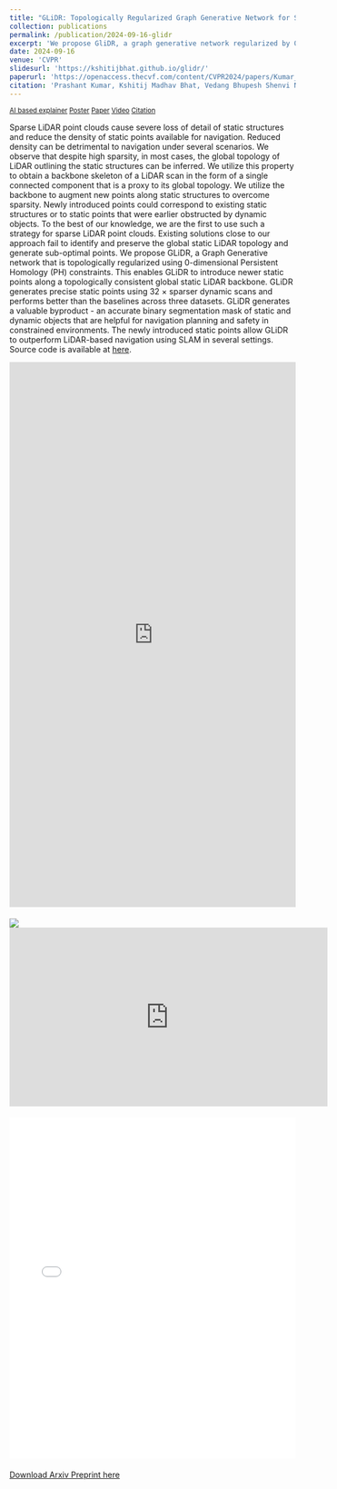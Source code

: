 ```yaml
---
title: "GLiDR: Topologically Regularized Graph Generative Network for Sparse LiDAR Point Clouds"
collection: publications
permalink: /publication/2024-09-16-glidr
excerpt: 'We propose GliDR, a graph generative network regularized by 0-dimensional Persistent Homolgy to densify globally consistent static LiDAR pointclouds.'
date: 2024-09-16
venue: 'CVPR'
slidesurl: 'https://kshitijbhat.github.io/glidr/'
paperurl: 'https://openaccess.thecvf.com/content/CVPR2024/papers/Kumar_GLiDR_Topologically_Regularized_Graph_Generative_Network_for_Sparse_LiDAR_Point_CVPR_2024_paper.pdf'
citation: 'Prashant Kumar, Kshitij Madhav Bhat, Vedang Bhupesh Shenvi Nadkarni and Prem Kalra, "GLiDR: Topologically Regularized Graph Generative Network for Sparse LiDAR Point Clouds" in <i>2024 IEEE/CVF Conference on Computer Vision and Pattern Recognition (CVPR)</i>, Seattle, WA, USA, 2024, pp. 15152-15161, doi: 10.1109/CVPR52733.2024.01435'
---
```


<sub>[AI based explainer](#ai-summary) [Poster](#poster) [Paper](#paper) [Video](#video) [Citation](#rec-citation)</sub>

<p style="font-size: 14px; line-spacing: 1.2;">
Sparse LiDAR point clouds cause severe loss of detail of static structures and reduce the density of static points available for navigation. Reduced density can be detrimental to navigation under several scenarios. We observe that despite high sparsity, in most cases, the global topology of LiDAR outlining the static structures can be inferred. We utilize this property to obtain a backbone skeleton of a LiDAR scan in the form of a single connected component that is a proxy to its global topology. We utilize the backbone to augment new points along static structures to overcome sparsity. Newly introduced points could correspond to existing static structures or to static points that were earlier obstructed by dynamic objects. To the best of our knowledge, we are the first to use such a strategy for sparse LiDAR point clouds. Existing solutions close to our approach fail to identify and preserve the global static LiDAR topology and generate sub-optimal points. We propose GLiDR, a Graph Generative network that is topologically regularized using 0-dimensional Persistent Homology (PH) constraints. This enables GLiDR to introduce newer static points along a topologically consistent global static LiDAR backbone. GLiDR generates precise static points using 32 × sparser dynamic scans and performs better than the baselines across three datasets. GLiDR generates a valuable byproduct - an accurate binary segmentation mask of static and dynamic objects that are helpful for navigation planning and safety in constrained environments. The newly introduced static points allow GLiDR to outperform LiDAR-based navigation using SLAM in several settings. Source code is available at <a href='https://github.com/GLiDR-CVPR2024/GLiDR'>here</a>.</p>

<div id="ai-summary" style="margin-bottom: -220px;">
    <iframe src="https://bytez.com/read/cvpr/29516" frameborder="0" height="1200px" style="transform: scale(0.8); transform-origin: 0 0; width: 125%; height: 1200px;">
        Looks like your browser does not support Bytez.ai's html embedding. Visit <a href="https://bytez.com/read/cvpr/29516">https://bytez.com/read/cvpr/29516</a> for an AI based explainer of this paper.
    </iframe>
</div>

<img src='/files/GLiDR_Poster.png' id='poster'>

<iframe width="560" height="315" src="https://www.youtube.com/embed/oqJLJL-mYqg?si=Q0K8dXjJmOd6EImN" title="YouTube video player" frameborder="0" allow="accelerometer; autoplay; clipboard-write; encrypted-media; gyroscope; picture-in-picture; web-share" referrerpolicy="strict-origin-when-cross-origin" allowfullscreen id='video'></iframe>

<div style="margin-bottom: 20px; margin-top: 20px;" id='paper'>
    <iframe src="{{ page.paperurl }}" frameborder="0" width="100%" height="600px">
        Your browser does not support iframes. Please download the PDF to view it: 
        <a href="{{ page.paperurl }}">Download PDF</a>
    </iframe>
</div>

[Download Arxiv Preprint here](https://arxiv.org/abs/2312.00068)

<div id='rec-citation'></div>